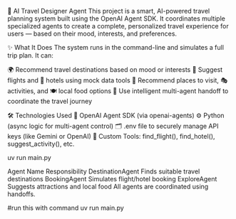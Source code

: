 🧭 AI Travel Designer Agent
This project is a smart, AI-powered travel planning system built using the OpenAI Agent SDK.
It coordinates multiple specialized agents to create a complete, personalized travel experience for users — based on their mood, interests, and preferences.

✨ What It Does
The system runs in the command-line and simulates a full trip plan. It can:

🌍 Recommend travel destinations based on mood or interests
🛫 Suggest flights and 🏨 hotels using mock data tools
📍 Recommend places to visit, 🎭 activities, and 🍽️ local food options
🧠 Use intelligent multi-agent handoff to coordinate the travel journey

🛠️ Technologies Used
🧠 OpenAI Agent SDK (via openai-agents)
⚙️ Python (async logic for multi-agent control)
🗂️ .env file to securely manage API keys (like Gemini or OpenAI)
🧪 Custom Tools: find_flight(), find_hotel(), suggest_activity(), etc.

uv run main.py

Agent Name	Responsibility
DestinationAgent	Finds suitable travel destinations
BookingAgent	Simulates flight/hotel booking
ExploreAgent	Suggests attractions and local food
All agents are coordinated using handoffs.

#run this with command uv run main.py